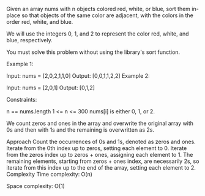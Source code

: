 Given an array nums with n objects colored red, white, or blue, sort them in-place so that objects of the same color are adjacent, with the colors in the order red, white, and blue.

We will use the integers 0, 1, and 2 to represent the color red, white, and blue, respectively.

You must solve this problem without using the library's sort function.

 

Example 1:

Input: nums = [2,0,2,1,1,0]
Output: [0,0,1,1,2,2]
Example 2:

Input: nums = [2,0,1]
Output: [0,1,2]
 

Constraints:

n == nums.length
1 <= n <= 300
nums[i] is either 0, 1, or 2.

We count zeros and ones in the array and overwrite the original array with 0s and then with 1s and the remaining is overwritten as 2s.

Approach
Count the occurrences of 0s and 1s, denoted as zeros and ones.
Iterate from the 0th index up to zeros, setting each element to 0.
Iterate from the zeros index up to zeros + ones, assigning each element to 1.
The remaining elements, starting from zeros + ones index, are necessarily 2s, so iterate from this index up to the end of the array, setting each element to 2.
Complexity
Time complexity: O(n)

Space complexity: O(1)

